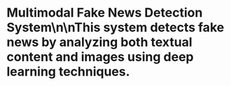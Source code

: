 # Multimodal Fake News Detection System\n\nThis system detects fake news by analyzing both textual content and images using deep learning techniques.
